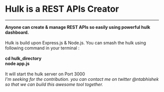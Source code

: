 <h1>Hulk is a REST APIs Creator</h1>
<hr>
<b>
Anyone can create & manage REST APIs so easily using powerful hulk dashboard.<br></b>
<br>
Hulk is build upon Express.js & Node.js.
You can smash the hulk using following command in your terminal :<br><br>
<b>cd hulk_directory<br>
node app.js<br>
</b><br>
It will start the hulk server on Port 3000
<br>
<i>
I'm seeking for the contribution. you can contact me on twitter @ntabhishek so that we can build this awesome tool together.
